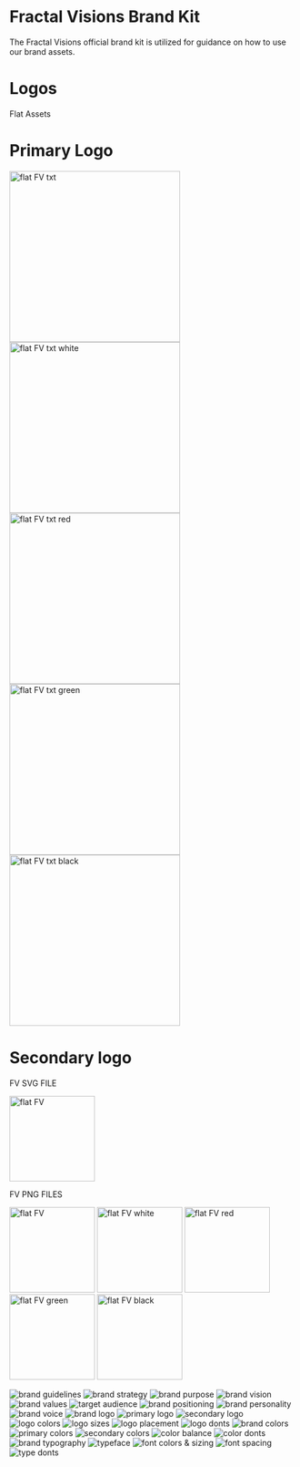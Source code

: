 # Fractal Visions Brand Kit

The Fractal Visions official brand kit is utilized for guidance on how to use our brand assets.

# Logos

Flat Assets

# Primary Logo

<img width="300" alt="flat FV txt" src="https://github.com/user-attachments/assets/7ad457ae-6a45-40e9-b3f5-ebd9e90f7236" >
<img width="300" alt="flat FV txt white" src="https://github.com/user-attachments/assets/ee6807cc-d8d9-4012-8e65-6023c025038d" >
<img width="300" alt="flat FV txt red" src="https://github.com/user-attachments/assets/0a4c7c4c-6c18-4e74-88d5-663425474a48" >
<img width="300" alt="flat FV txt green" src="https://github.com/user-attachments/assets/75d9537a-ca21-4ffd-8b9f-b39e3455592e" >
<img width="300" alt="flat FV txt black" src="https://github.com/user-attachments/assets/906e7290-95d0-4565-b810-b5098138456e" >

# Secondary logo

FV SVG FILE

<img width="150" alt="flat FV" src="https://github.com/user-attachments/assets/22eb62df-9266-4ac6-9847-054bc07a60cd" >

FV PNG FILES

<img width="150" alt="flat FV" src="https://github.com/user-attachments/assets/542f51cc-dbbe-4985-96ab-c022148505e6" />
<img width="150" alt="flat FV white" src="https://github.com/user-attachments/assets/3ab011d0-b81d-450b-8631-68f48c478097" />
<img width="150" alt="flat FV red" src="https://github.com/user-attachments/assets/2f355b4b-835b-49cb-a1e8-0fc2588701a0" />
<img width="150" alt="flat FV green" src="https://github.com/user-attachments/assets/0272bc90-ac97-4a65-8809-1f1f7647bd8c" />
<img width="150" alt="flat FV black" src="https://github.com/user-attachments/assets/ca7a41a4-a75f-490c-afa0-1c73195d7257" />

![brand guidelines](./assets/brand-kits/Brand%20guidelines.png)
![brand strategy](./assets/brand-kits/Brand%20strategy.png)
![brand purpose](./assets/brand-kits/Brand%20Purpose.png)
![brand vision](./assets/brand-kits/Brand%20Vision.png)
![brand values](./assets/brand-kits/Brand%20Values.png)
![target audience](./assets/brand-kits/Brand%20Audience.png)
![brand positioning](./assets/brand-kits/Brand%20Positioning.png)
![brand personality](./assets/brand-kits/Brand%20Personality.png)
![brand voice](./assets/brand-kits/Brand%20Voice.png)
![brand logo](./assets/brand-kits/Brand%20Logo.png)
![primary logo](./assets/brand-kits/Primary%20Logo.png)
![secondary logo](./assets/brand-kits/Secondary%20Logo.png)
![logo colors](./assets/brand-kits/Logo%20Colors.png)
![logo sizes](./assets/brand-kits/Logo%20Sizes.png)
![logo placement](./assets/brand-kits/Logo%20Placement.png)
![logo donts](./assets/brand-kits/Logo%20Donts.png)
![brand colors](./assets/brand-kits/Brand%20Colors.png)
![primary colors](./assets/brand-kits/Primary%20Colors.png)
![secondary colors](./assets/brand-kits/Secondary%20colors.png)
![color balance](./assets/brand-kits/Color%20Balance.png)
![color donts](./assets/brand-kits/Color%20Donts.png)
![brand typography](./assets/brand-kits/Brand%20Typography.png)
![typeface](./assets/brand-kits/Typeface.png)
![font colors & sizing](./assets/brand-kits/Font%20colors%20&%20Sizing.png)
![font spacing](./assets/brand-kits/Font%20Spacing.png)
![type donts](./assets/brand-kits/Type%20Donts.png)
